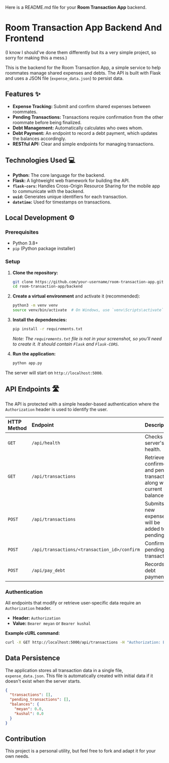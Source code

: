 Here is a README.md file for your **Room Transaction App** backend.

# Room Transaction App Backend And Frontend

(I know I should've done them differently but its a very simple project, so sorry for making this a mess.)

This is the backend for the Room Transaction App, a simple service to help roommates manage shared expenses and debts. The API is built with Flask and uses a JSON file (`expense_data.json`) to persist data.

## Features ✨

  - **Expense Tracking:** Submit and confirm shared expenses between roommates.
  - **Pending Transactions:** Transactions require confirmation from the other roommate before being finalized.
  - **Debt Management:** Automatically calculates who owes whom.
  - **Debt Payment:** An endpoint to record a debt payment, which updates the balances accordingly.
  - **RESTful API:** Clear and simple endpoints for managing transactions.

## Technologies Used 💻

  - **Python:** The core language for the backend.
  - **Flask:** A lightweight web framework for building the API.
  - **`flask-cors`:** Handles Cross-Origin Resource Sharing for the mobile app to communicate with the backend.
  - **`uuid`:** Generates unique identifiers for each transaction.
  - **`datetime`:** Used for timestamps on transactions.

## Local Development ⚙️

### Prerequisites

  - Python 3.8+
  - `pip` (Python package installer)

### Setup

1.  **Clone the repository:**

    ```bash
    git clone https://github.com/your-username/room-transaction-app.git
    cd room-transaction-app/backend
    ```

2.  **Create a virtual environment** and activate it (recommended):

    ```bash
    python3 -m venv venv
    source venv/bin/activate  # On Windows, use `venv\Scripts\activate`
    ```

3.  **Install the dependencies:**

    ```bash
    pip install -r requirements.txt
    ```

    *Note: The `requirements.txt` file is not in your screenshot, so you'll need to create it. It should contain `Flask` and `Flask-CORS`.*

4.  **Run the application:**

    ```bash
    python app.py
    ```

The server will start on `http://localhost:5000`.

## API Endpoints 🛣️

The API is protected with a simple header-based authentication where the `Authorization` header is used to identify the user.

| HTTP Method | Endpoint | Description |
| :--- | :--- | :--- |
| `GET` | `/api/health` | Checks the server's health. |
| `GET` | `/api/transactions` | Retrieves all confirmed and pending transactions, along with current balances. |
| `POST` | `/api/transactions` | Submits a new expense. It will be added to the pending list. |
| `POST` | `/api/transactions/<transaction_id>/confirm` | Confirms a pending transaction. |
| `POST` | `/api/pay_debt` | Records a debt payment. |

### Authentication

All endpoints that modify or retrieve user-specific data require an `Authorization` header.

  - **Header:** `Authorization`
  - **Value:** `Bearer meyan` or `Bearer kushal`

**Example cURL command:**

```bash
curl -X GET http://localhost:5000/api/transactions -H "Authorization: Bearer meyan"
```

## Data Persistence

The application stores all transaction data in a single file, `expense_data.json`. This file is automatically created with initial data if it doesn't exist when the server starts.

```json
{
  "transactions": [],
  "pending_transactions": [],
  "balances": {
    "meyan": 0.0,
    "kushal": 0.0
  }
}
```

## Contribution

This project is a personal utility, but feel free to fork and adapt it for your own needs.
